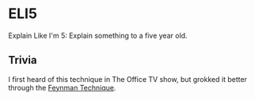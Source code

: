 # ELI5
Explain Like I'm 5: Explain something to a five year old. 


## Trivia
I first heard of this technique in The Office TV show, but grokked it better through the [Feynman Technique](Feynman%20Technique.md).